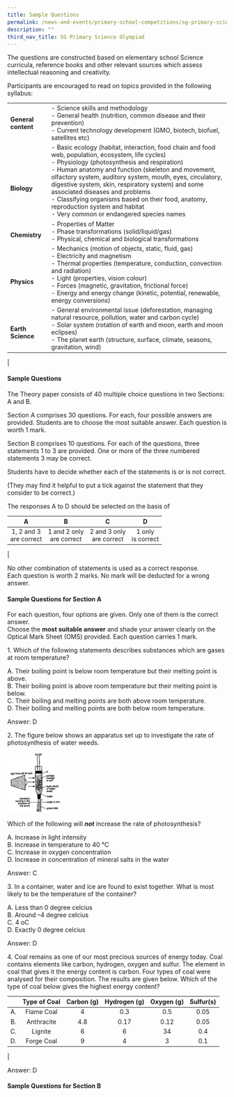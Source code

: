 ```yaml
---
title: Sample Questions
permalink: /news-and-events/primary-school-competitions/sg-primary-science-olympiad/sample-questions/
description: ""
third_nav_title: SG Primary Science Olympiad
---
```

The questions are constructed based on elementary school Science curricula, reference books and other relevant sources which assess intellectual reasoning and creativity.

Participants are encouraged to read on topics provided in the following syllabus:

|  |  |
|---|---|
| **General content** | - Science skills and methodology<br>- General health (nutrition, common disease and their prevention)<br>- Current technology development (GMO, biotech, biofuel, satellites etc) |
| <br><br>**Biology** | - Basic ecology (habitat, interaction, food chain and food web, population, ecosystem, life cycles)<br>- Physiology (photosynthesis and respiration)<br>- Human anatomy and function (skeleton and movement, olfactory system, auditory system, mouth, eyes, circulatory, digestive system, skin, respiratory system) and some associated diseases and problems<br>- Classifying organisms based on their food, anatomy, reproduction system and habitat<br>- Very common or endangered species names |
| <br>**Chemistry** | - Properties of Matter<br>- Phase transformations (solid/liquid/gas)<br>- Physical, chemical and biological transformations |
| <br><br>**Physics** | - Mechanics (motion of objects, static, fluid, gas)<br>- Electricity and magnetism<br>- Thermal properties (temperature, conduction, convection and radiation)<br>- Light (properties, vision colour)<br>- Forces (magnetic, gravitation, frictional force)<br>- Energy and energy change (kinetic, potential, renewable, energy conversions) |
| <br>**Earth Science** | - General environmental issue (deforestation, managing natural resource, pollution, water and carbon cycle)<br>- Solar system (rotation of earth and moon, earth and moon eclipses)<br>- The planet earth (structure, surface, climate, seasons, gravitation, wind) |
|

#### **Sample Questions**
The Theory paper consists of 40 multiple choice questions in two Sections: A and B.

Section A comprises 30 questions. For each, four possible answers are provided. Students are to choose the most suitable answer. Each question is worth 1 mark.

Section B comprises 10 questions. For each of the questions, three statements 1 to 3 are provided. One or more of the three numbered statements 3 may be correct.

Students have to decide whether each of the statements is or is not correct.

(They may find it helpful to put a tick against the statement that they consider to be correct.)

The responses A to D should be selected on the basis of

| A | B | C | D |
|:---:|:---:|:---:|:---:|
| 1, 2 and 3<br>are correct | 1 and 2 only<br>are correct | 2 and 3 only<br>are correct | 1 only<br>is correct |
|

No other combination of statements is used as a correct response.<br>
Each question is worth 2 marks. No mark will be deducted for a wrong answer.

#### **Sample Questions for Section A**
For each question, four options are given. Only one of them is the correct answer.<br>
Choose the **most suitable answer** and shade your answer clearly on the Optical Mark Sheet (OMS) provided. Each question carries 1 mark.

1\. Which of the following statements describes substances which are gases at room temperature?

A\. Their boiling point is below room temperature but their melting point is above.<br>
B\. Their boiling point is above room temperature but their melting point is below.<br>
C\. Their boiling and melting points are both above room temperature.<br>
D\. Their boiling and melting points are both below room temperature.

Answer: D

2\. The figure below shows an apparatus set up to investigate the rate of photosynthesis of water weeds.

<img src="/images/sample.jpg" style="width:25%">

Which of the following will **_not_** increase the rate of photosynthesis?

A\. Increase in light intensity<br>
B\. Increase in temperature to 40 °C<br>
C\. Increase in oxygen concentration<br>
D\. Increase in concentration of mineral salts in the water

Answer: C

3\. In a container, water and ice are found to exist together. What is most likely to be the temperature of the container?

A\. Less than 0 degree celcius<br>
B\. Around –4 degree celcius<br>
C\. 4 oC<br>
D\. Exactly 0 degree celcius

Answer: D

4\. Coal remains as one of our most precious sources of energy today. Coal contains elements like carbon, hydrogen, oxygen and sulfur. The element in coal that gives it the energy content is carbon. Four types of coal were analysed for their composition. The results are given below. Which of the type of coal below gives the highest energy content?

|  | Type of Coal | Carbon (g) | Hydrogen (g) | Oxygen (g) | Sulfur(s) |
|:---:|:---:|:---:|:---:|:---:|:---:|
| A. | Flame Coal | 4 | 0.3 | 0.5 | 0.05 |
| B. | Anthracite | 4.8 | 0.17 | 0.12 | 0.05 |
| C. | Lignite | 6 | 6 | 34 | 0.4 |
| D. | Forge Coal | 9 | 4 | 3 | 0.1 |
|

Answer: D

#### **Sample Questions for Section B**
